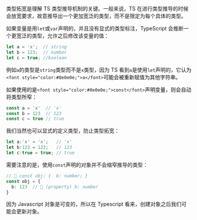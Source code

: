 类型拓宽是理解 TS 类型推导机制的关键。一般来说，TS 在进行类型推导的时候会放宽要求，故意推导出一个更加宽泛的类型，而不是限定为每个具体的类型。



如果变量是用`let`或`var`声明的，并且没有显式的类型标注，TypeScript 会推断一个更宽泛的类型，允许之后修改该变量的值：

```typescript
let a = 'x';  // string
let b = 123;  // number
let c = true; //boolean
```

例如`a`的类型是`string`类型而不是`x`类型，因为 TS 看到`a`是使用`let`声明的，它<font style="color:#0e0e0e;">认为</font>`<font style="color:#0e0e0e;">a</font>`<font style="color:#0e0e0e;">可能会被重新赋值为其他字符串。</font>

<font style="color:#0e0e0e;">如果使用的是</font>`<font style="color:#0e0e0e;">const</font>`<font style="color:#0e0e0e;">声明变量，则会自动将类型所窄：</font>

```typescript
const a = 'x'  // 'x'
const b = 123  // 123
const c = true // true
```

我们当然也可以显式的定义类型，防止类型拓宽：

```typescript
let a:'x' = 'x';   // 'x'
let b:123 = 123;   // 123
let c:true = true; // true
```



需要注意的是，使用`const`声明的对象并不会缩窄推导的类型：

```typescript
// 🤔 const obj: {  b: number; }
const obj = {
  b: 123  // 🤔 (property) b: number
}
```

因为 Javascript 对象是可变的，所以在 Typescript 看来，创建对象之后我们可能会更新对象。

